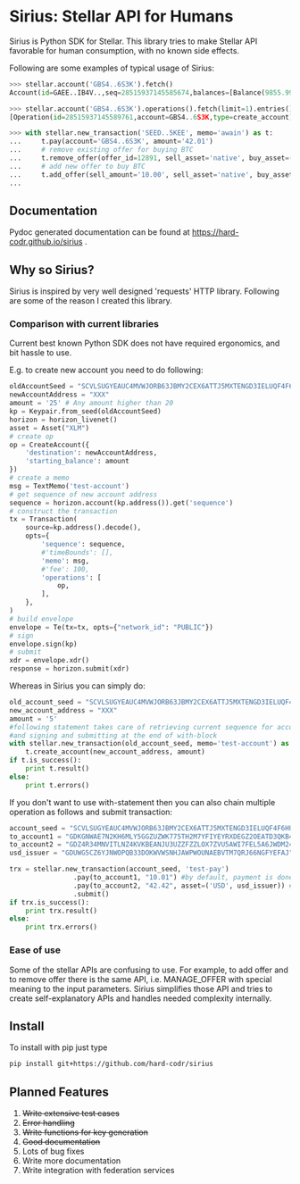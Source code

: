 # Sirius: Stellar API for Humans

Sirius is Python SDK for Stellar. This library tries to make Stellar API favorable 
for human consumption, with no known side effects.

Following are some examples of typical usage of Sirius:

```python
>>> stellar.account('GBS4..6S3K').fetch() 
Account(id=GAEE..IB4V..,seq=28515937145585674,balances=[Balance(9855.9998800 XLM)])

>>> stellar.account('GBS4..6S3K').operations().fetch(limit=1).entries()
[Operation(id=28515937145589761,account=GBS4..6S3K,type=create_account)]

>>> with stellar.new_transaction('SEED..5KEE', memo='awain') as t:
...     t.pay(account='GBS4..6S3K', amount='42.01')
...     # remove existing offer for buying BTC
...     t.remove_offer(offer_id=12891, sell_asset='native', buy_asset=('BTC', 'GADE..ED87'))
...     # add new offer to buy BTC
...     t.add_offer(sell_amount='10.00', sell_asset='native', buy_asset=('BTC', 'GADE..ED87'), price=(1, 10000))
...

```

## Documentation
Pydoc generated documentation can be found at https://hard-codr.github.io/sirius .

##  Why so Sirius?
Sirius is inspired by very well designed 'requests' HTTP library. Following
are some of the reason I created this library.

### Comparison with current libraries
Current best known Python SDK does not have required ergonomics, and bit hassle to use. 

E.g. to create new account you need to do following:
```python
oldAccountSeed = "SCVLSUGYEAUC4MVWJORB63JBMY2CEX6ATTJ5MXTENGD3IELUQF4F6HUB"
newAccountAddress = "XXX"
amount = '25' # Any amount higher than 20
kp = Keypair.from_seed(oldAccountSeed)
horizon = horizon_livenet()
asset = Asset("XLM")
# create op 
op = CreateAccount({
    'destination': newAccountAddress,
    'starting_balance': amount
})
# create a memo
msg = TextMemo('test-account')
# get sequence of new account address
sequence = horizon.account(kp.address()).get('sequence')
# construct the transaction
tx = Transaction(
    source=kp.address().decode(),
    opts={
        'sequence': sequence,
        #'timeBounds': [],
        'memo': msg,
        #'fee': 100,
        'operations': [
            op,
        ],
    },
)
# build envelope
envelope = Te(tx=tx, opts={"network_id": "PUBLIC"})
# sign 
envelope.sign(kp)
# submit
xdr = envelope.xdr()
response = horizon.submit(xdr)
```

Whereas in Sirius you can simply do:
```python
old_account_seed = "SCVLSUGYEAUC4MVWJORB63JBMY2CEX6ATTJ5MXTENGD3IELUQF4F6HUB"
new_account_address = "XXX"
amount = '5'
#following statement takes care of retrieving current sequence for account
#and signing and submitting at the end of with-block
with stellar.new_transaction(old_account_seed, memo='test-account') as t:
    t.create_account(new_account_address, amount)
if t.is_success():
    print t.result()
else:
    print t.errors()
```

If you don't want to use with-statement then you can also chain multiple 
operation as follows and submit transaction:
```python
account_seed = "SCVLSUGYEAUC4MVWJORB63JBMY2CEX6ATTJ5MXTENGD3IELUQF4F6HUB"
to_account1 = "GDKGNWAE7N2KH6MLY5GGZUZWK775TH2M7YFIYEYRXDEGZ2OEATD3QKB4"
to_account2 = "GDZ4R34MNVITLNZ4KVKBEANJU3UZZFZZLOX7ZVU5AWI7FEL5A6JWDM24"
usd_issuer = "GDUWG5CZ6YJNWOPQB33DOKWVWSNHJAWPWOUNAEBVTM7QRJ66NGFYEFAJ"

trx = stellar.new_transaction(account_seed, 'test-pay')
                .pay(to_account1, "10.01") #by default, payment is done in native asset
                .pay(to_account2, "42.42", asset=('USD', usd_issuer)) #or you can specify asset
                .submit()
if trx.is_success():
    print trx.result()
else:
    print trx.errors()
```

### Ease of use
Some of the stellar APIs are confusing to use.  For example, to add offer and to 
remove offer there is the same API, i.e. MANAGE_OFFER with special meaning to the 
input parameters. Sirius simplifies those API and tries to create self-explanatory
APIs and handles needed complexity internally.

## Install
To install with pip just type
```bash
pip install git+https://github.com/hard-codr/sirius
```

## Planned Features
1. ~~Write extensive test cases~~
2. ~~Error handling~~
3. ~~Write functions for key generation~~
4. ~~Good documentation~~
5. Lots of bug fixes
6. Write more documentation
7. Write integration with federation services
